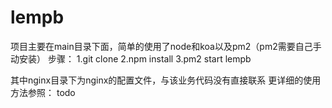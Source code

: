 # lempb
项目主要在main目录下面，简单的使用了node和koa以及pm2（pm2需要自己手动安装）
步骤：
1.git clone
2.npm install
3.pm2 start lempb

其中nginx目录下为nginx的配置文件，与该业务代码没有直接联系
更详细的使用方法参照： todo
